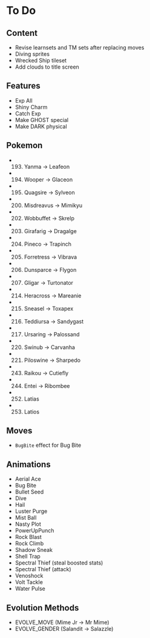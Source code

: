 # To Do


## Content

- Revise learnsets and TM sets after replacing moves
- Diving sprites
- Wrecked Ship tileset
- Add clouds to title screen


## Features

- Exp All
- Shiny Charm
- Catch Exp
- Make GHOST special
- Make DARK physical


## Pokemon

- 193. Yanma -> Leafeon
- 194. Wooper -> Glaceon
- 195. Quagsire -> Sylveon
- 200. Misdreavus -> Mimikyu
- 202. Wobbuffet -> Skrelp
- 203. Girafarig -> Dragalge
- 204. Pineco -> Trapinch
- 205. Forretress -> Vibrava
- 206. Dunsparce -> Flygon
- 207. Gligar -> Turtonator
- 214. Heracross -> Mareanie
- 215. Sneasel -> Toxapex
- 216. Teddiursa -> Sandygast
- 217. Ursaring -> Palossand
- 220. Swinub -> Carvanha
- 221. Piloswine -> Sharpedo
- 243. Raikou -> Cutiefly
- 244. Entei -> Ribombee
- 252. Latias
- 253. Latios


## Moves

- `BugBite` effect for Bug Bite


## Animations

- Aerial Ace
- Bug Bite
- Bullet Seed
- Dive
- Hail
- Luster Purge
- Mist Ball
- Nasty Plot
- PowerUpPunch
- Rock Blast
- Rock Climb
- Shadow Sneak
- Shell Trap
- Spectral Thief (steal boosted stats)
- Spectral Thief (attack)
- Venoshock
- Volt Tackle
- Water Pulse


## Evolution Methods

- EVOLVE_MOVE (Mime Jr -> Mr Mime)
- EVOLVE_GENDER (Salandit -> Salazzle)
